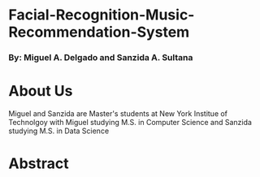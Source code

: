 # Facial-Recognition-Music-Recommendation-System
### By: Miguel A. Delgado and Sanzida A. Sultana

# About Us
Miguel and Sanzida are Master's students at New York Institue of Technolgoy with Miguel studying M.S. in Computer Science and Sanzida studying M.S. in Data Science

# Abstract
